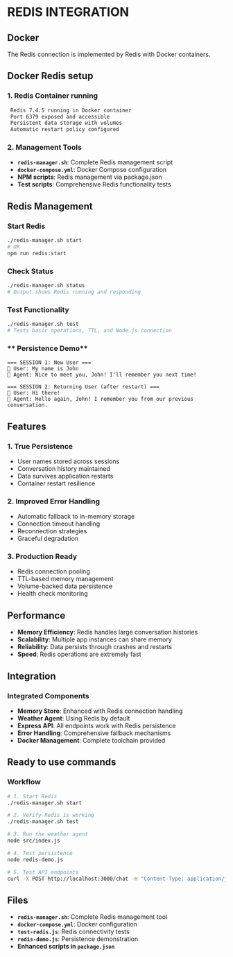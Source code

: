 #  REDIS INTEGRATION

## **Docker**

The Redis connection is implemented by Redis with Docker containers.

## **Docker Redis setup**

### **1. Redis Container running**
```bash
 Redis 7.4.5 running in Docker container
 Port 6379 exposed and accessible
 Persistent data storage with volumes
 Automatic restart policy configured
```

### **2. Management Tools**
- **`redis-manager.sh`**: Complete Redis management script
- **`docker-compose.yml`**: Docker Compose configuration
- **NPM scripts**: Redis management via package.json
- **Test scripts**: Comprehensive Redis functionality tests

## **Redis Management**

### **Start Redis**
```bash
./redis-manager.sh start
# OR
npm run redis:start
```

### **Check Status**
```bash
./redis-manager.sh status
# Output shows Redis running and responding
```

### **Test Functionality**
```bash
./redis-manager.sh test
# Tests basic operations, TTL, and Node.js connection
```

### ** Persistence Demo**
```
=== SESSION 1: New User ===
👤 User: My name is John
🤖 Agent: Nice to meet you, John! I'll remember you next time!

=== SESSION 2: Returning User (after restart) ===
👤 User: Hi there!  
🤖 Agent: Hello again, John! I remember you from our previous conversation.
```

## **Features**

### **1. True Persistence**
- User names stored across sessions
- Conversation history maintained
- Data survives application restarts
- Container restart resilience

### **2. Improved Error Handling**
- Automatic fallback to in-memory storage
- Connection timeout handling
- Reconnection strategies
- Graceful degradation

### **3. Production Ready**
- Redis connection pooling
- TTL-based memory management
- Volume-backed data persistence
- Health check monitoring

## **Performance**

- **Memory Efficiency**: Redis handles large conversation histories
- **Scalability**: Multiple app instances can share memory
- **Reliability**: Data persists through crashes and restarts
- **Speed**: Redis operations are extremely fast

## **Integration**

### **Integrated Components**
-  **Memory Store**: Enhanced with Redis connection handling
-  **Weather Agent**: Using Redis by default
-  **Express API**: All endpoints work with Redis persistence
-  **Error Handling**: Comprehensive fallback mechanisms
-  **Docker Management**: Complete toolchain provided

## **Ready to use commands**

### **Workflow**
```bash
# 1. Start Redis
./redis-manager.sh start

# 2. Verify Redis is working  
./redis-manager.sh test

# 3. Run the weather agent
node src/index.js

# 4. Test persistence
node redis-demo.js

# 5. Test API endpoints
curl -X POST http://localhost:3000/chat -H "Content-Type: application/json" -d '{"message":"Hello, my name is Alice","userId":"test123"}'
```

## **Files**

- **`redis-manager.sh`**: Complete Redis management tool
- **`docker-compose.yml`**: Docker configuration  
- **`test-redis.js`**: Redis connectivity tests
- **`redis-demo.js`**: Persistence demonstration
- **Enhanced scripts in `package.json`**

